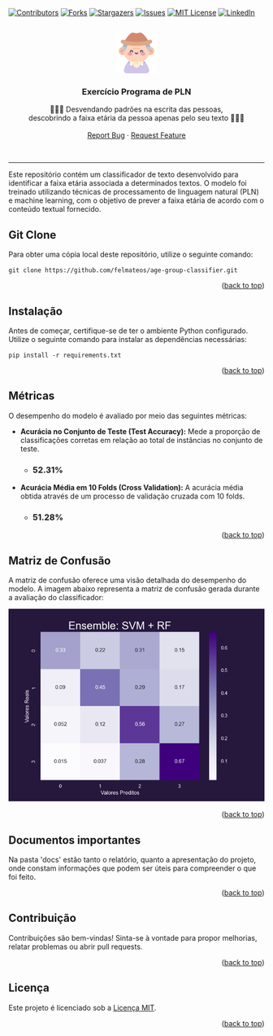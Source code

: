 <!-- Improved compatibility of back to top link: See: https://github.com/othneildrew/Best-README-Template/pull/73 -->
<a name="readme-top"></a>
<!--
*** Thanks for checking out the Best-README-Template. If you have a suggestion
*** that would make this better, please fork the repo and create a pull request
*** or simply open an issue with the tag "enhancement".
*** Don't forget to give the project a star!
*** Thanks again! Now go create something AMAZING! :D
-->



<!-- PROJECT SHIELDS -->
<!--
*** I'm using markdown "reference style" links for readability.
*** Reference links are enclosed in brackets [ ] instead of parentheses ( ).
*** See the bottom of this document for the declaration of the reference variables
*** for contributors-url, forks-url, etc. This is an optional, concise syntax you may use.
*** https://www.markdownguide.org/basic-syntax/#reference-style-links
-->

[![Contributors][contributors-shield]][contributors-url]
[![Forks][forks-shield]][forks-url]
[![Stargazers][stars-shield]][stars-url]
[![Issues][issues-shield]][issues-url]
[![MIT License][license-shield]][license-url]
[![LinkedIn][linkedin-shield]][linkedin-url]

<!-- PROJECT LOGO -->
<br />
<div align="center">
  <a href="https://github.com/github_username/repo_name">
    <img src="images/logo.png" alt="Logo" width="80" height="80">
  </a>

<h3 align="center">Exercício Programa de PLN</h3>

  <p align="center">
    👶👧👦 Desvendando padrões na escrita das pessoas, <br />
    descobrindo a faixa etária da pessoa apenas pelo seu texto 👨👩👴
    <br />
    <br />
    <a href="https://github.com/felmateos/age-group-classifier/issues">Report Bug</a>
    ·
    <a href="https://github.com/felmateos/age-group-classifier/issues">Request Feature</a>
  </p>
</div>

<br />

---

Este repositório contém um classificador de texto desenvolvido para identificar a faixa etária associada a determinados textos. O modelo foi treinado utilizando técnicas de processamento de linguagem natural (PLN) e machine learning, com o objetivo de prever a faixa etária de acordo com o conteúdo textual fornecido.

## Git Clone

Para obter uma cópia local deste repositório, utilize o seguinte comando:

```
git clone https://github.com/felmateos/age-group-classifier.git
```

<p align="right">(<a href="#readme-top">back to top</a>)</p>

## Instalação

Antes de começar, certifique-se de ter o ambiente Python configurado. Utilize o seguinte comando para instalar as dependências necessárias:

```
pip install -r requirements.txt
```

<p align="right">(<a href="#readme-top">back to top</a>)</p>

## Métricas

O desempenho do modelo é avaliado por meio das seguintes métricas:

- **Acurácia no Conjunto de Teste (Test Accuracy):** Mede a proporção de classificações corretas em relação ao total de instâncias no conjunto de teste.
  - ### 52.31%
- **Acurácia Média em 10 Folds (Cross Validation):** A acurácia média obtida através de um processo de validação cruzada com 10 folds.
  - ### 51.28%
 
<p align="right">(<a href="#readme-top">back to top</a>)</p>

## Matriz de Confusão

A matriz de confusão oferece uma visão detalhada do desempenho do modelo. A imagem abaixo representa a matriz de confusão gerada durante a avaliação do classificador:

![Matriz de Confusão](images/confusion_matrix.png)


<p align="right">(<a href="#readme-top">back to top</a>)</p>

## Documentos importantes

Na pasta 'docs' estão tanto o relatório, quanto a apresentação do projeto, onde constam informações que podem ser úteis para compreender o que foi feito.

<p align="right">(<a href="#readme-top">back to top</a>)</p>

## Contribuição

Contribuições são bem-vindas! Sinta-se à vontade para propor melhorias, relatar problemas ou abrir pull requests.

<p align="right">(<a href="#readme-top">back to top</a>)</p>

## Licença

Este projeto é licenciado sob a [Licença MIT](LICENSE).

<p align="right">(<a href="#readme-top">back to top</a>)</p>

[contributors-shield]: https://img.shields.io/github/contributors/felmateos/age-group-classifier.svg?style=for-the-badge
[contributors-url]: https://github.com/felmateos/age-group-classifier/graphs/contributors
[forks-shield]: https://img.shields.io/github/forks/felmateos/age-group-classifier.svg?style=for-the-badge
[forks-url]: https://github.com/felmateos/age-group-classifier/network/members
[stars-shield]: https://img.shields.io/github/stars/felmateos/age-group-classifier.svg?style=for-the-badge
[stars-url]: https://github.com/felmateos/age-group-classifier/stargazers
[issues-shield]: https://img.shields.io/github/issues/felmateos/age-group-classifier.svg?style=for-the-badge
[issues-url]: https://github.com/felmateos/age-group-classifier/issues
[license-shield]: https://img.shields.io/github/license/felmateos/age-group-classifier.svg?style=for-the-badge
[license-url]: https://github.com/felmateos/age-group-classifier/blob/master/LICENSE.txt
[linkedin-shield]: https://img.shields.io/badge/-LinkedIn-black.svg?style=for-the-badge&logo=linkedin&colorB=259
[linkedin-url]: https://linkedin.com/in/felmateos
